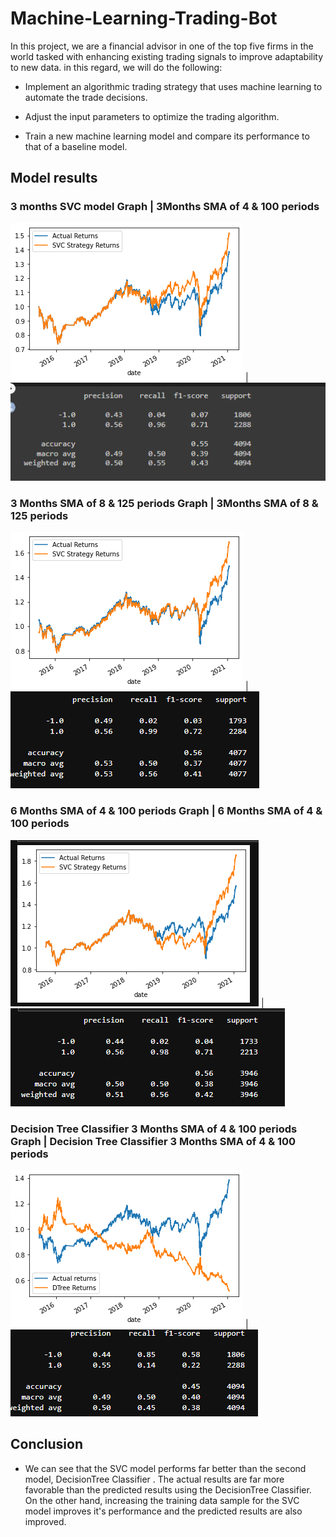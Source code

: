 # Machine-Learning-Trading-Bot

In this project, we are a financial advisor in one of the top five firms in the world tasked with enhancing existing trading signals to improve adaptability to new data. in this regard, we will do the following:

* Implement an algorithmic trading strategy that uses machine learning to automate the trade decisions.

* Adjust the input parameters to optimize the trading algorithm.

* Train a new machine learning model and compare its performance to that of a baseline model.

## Model results

### 3 months SVC model Graph                    |  3Months SMA of 4 & 100 periods
![3 Months](https://github.com/Mkarandi/Machine-Learning-Trading-Bot/blob/main/Images/3%20Months.png)  | ![3M SMA 4 100.PNG](https://github.com/Mkarandi/Machine-Learning-Trading-Bot/blob/main/Images/3M%20SMA%204%20100.PNG)

### 3 Months SMA of 8 & 125 periods Graph                    |  3Months SMA of 8 & 125 periods
![3 Months](https://github.com/Mkarandi/Machine-Learning-Trading-Bot/blob/main/Images/SMA%208%20and%20125.png)  | ![3M SMA 8 125.PNG](https://github.com/Mkarandi/Machine-Learning-Trading-Bot/blob/main/Images/3M%20SMA%208%20125.PNG)

### 6 Months SMA of 4 & 100 periods Graph                    |  6 Months SMA of 4 & 100 periods
![6 Months](https://github.com/Mkarandi/Machine-Learning-Trading-Bot/blob/main/Images/6%20Months.png)  | ![3M SMA 8 125.PNG](https://github.com/Mkarandi/Machine-Learning-Trading-Bot/blob/main/Images/6M%20SMA%204%20100.PNG)

### Decision Tree Classifier 3 Months SMA of 4 & 100 periods Graph                    |  Decision Tree Classifier 3 Months SMA of 4 & 100 periods
![6 Months](https://github.com/Mkarandi/Machine-Learning-Trading-Bot/blob/main/Images/DecisionTree%20classifier.png)  | ![3M SMA 8 125.PNG](https://github.com/Mkarandi/Machine-Learning-Trading-Bot/blob/main/Images/Decision%20Tree%20Classifier.PNG)

## Conclusion

- We can see that the SVC model performs far better than the second model, DecisionTree Classifier . The actual results are far more favorable than the predicted results using the DecisionTree Classifier. On the other hand, increasing the training data sample for the SVC model improves it's performance and the predicted results are also improved.
